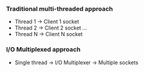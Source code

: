 ### Traditional multi-threaded approach
- Thread 1 -> Client 1 socket
- Thread 2 -> Client 2 socket
...
- Thread N -> Client N socket

### I/O Multiplexed approach
- Single thread -> I/O Multiplexer -> Multiple sockets
